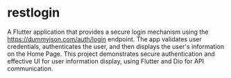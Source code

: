 # restlogin

A Flutter application that provides a secure login mechanism using the https://dummyjson.com/auth/login endpoint. The app validates user credentials, authenticates the user, and then displays the user's information on the Home Page. This project demonstrates secure authentication and effective UI for user information display, using Flutter and Dio for API communication.
